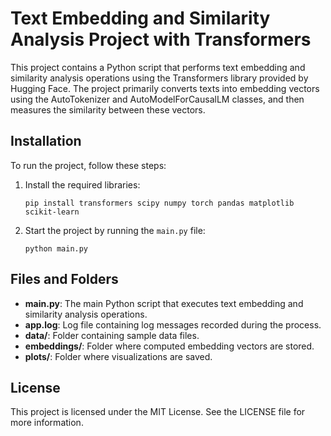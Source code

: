 # Text Embedding and Similarity Analysis Project with Transformers

This project contains a Python script that performs text embedding and similarity analysis operations using the Transformers library provided by Hugging Face. The project primarily converts texts into embedding vectors using the AutoTokenizer and AutoModelForCausalLM classes, and then measures the similarity between these vectors.

## Installation

To run the project, follow these steps:

1. Install the required libraries:
    ```
    pip install transformers scipy numpy torch pandas matplotlib scikit-learn
    ```

2. Start the project by running the `main.py` file:
    ```
    python main.py
    ```

## Files and Folders

- **main.py**: The main Python script that executes text embedding and similarity analysis operations.
- **app.log**: Log file containing log messages recorded during the process.
- **data/**: Folder containing sample data files.
- **embeddings/**: Folder where computed embedding vectors are stored.
- **plots/**: Folder where visualizations are saved.

## License

This project is licensed under the MIT License. See the LICENSE file for more information.
